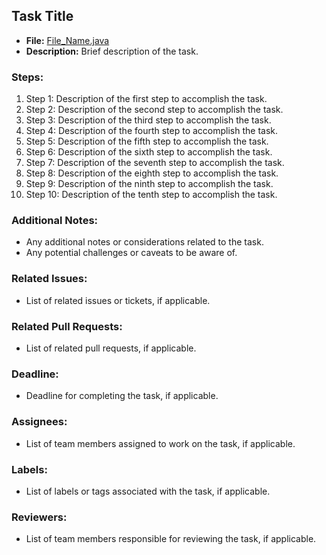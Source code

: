 ## Task Title

- **File:** [File_Name.java](path/to/File_Name.java)
- **Description:** Brief description of the task.

### Steps:
1. Step 1: Description of the first step to accomplish the task.
2. Step 2: Description of the second step to accomplish the task.
3. Step 3: Description of the third step to accomplish the task.
4. Step 4: Description of the fourth step to accomplish the task.
5. Step 5: Description of the fifth step to accomplish the task.
6. Step 6: Description of the sixth step to accomplish the task.
7. Step 7: Description of the seventh step to accomplish the task.
8. Step 8: Description of the eighth step to accomplish the task.
9. Step 9: Description of the ninth step to accomplish the task.
10. Step 10: Description of the tenth step to accomplish the task.

### Additional Notes:
- Any additional notes or considerations related to the task.
- Any potential challenges or caveats to be aware of.

### Related Issues:
- List of related issues or tickets, if applicable.

### Related Pull Requests:
- List of related pull requests, if applicable.

### Deadline:
- Deadline for completing the task, if applicable.

### Assignees:
- List of team members assigned to work on the task, if applicable.

### Labels:
- List of labels or tags associated with the task, if applicable.

### Reviewers:
- List of team members responsible for reviewing the task, if applicable.
